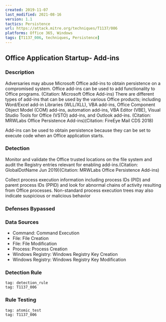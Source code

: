 ```yaml
---
created: 2019-11-07
last_modified: 2021-08-16
version: 1.1
tactics: Persistence
url: https://attack.mitre.org/techniques/T1137/006
platforms: Office 365, Windows
tags: [T1137_006, techniques, Persistence]
---
```


## Office Application Startup- Add-ins

### Description

Adversaries may abuse Microsoft Office add-ins to obtain persistence on a compromised system. Office add-ins can be used to add functionality to Office programs. (Citation: Microsoft Office Add-ins) There are different types of add-ins that can be used by the various Office products; including Word/Excel add-in Libraries (WLL/XLL), VBA add-ins, Office Component Object Model (COM) add-ins, automation add-ins, VBA Editor (VBE), Visual Studio Tools for Office (VSTO) add-ins, and Outlook add-ins. (Citation: MRWLabs Office Persistence Add-ins)(Citation: FireEye Mail CDS 2018)

Add-ins can be used to obtain persistence because they can be set to execute code when an Office application starts. 

### Detection

Monitor and validate the Office trusted locations on the file system and audit the Registry entries relevant for enabling add-ins.(Citation: GlobalDotName Jun 2019)(Citation: MRWLabs Office Persistence Add-ins)

Collect process execution information including process IDs (PID) and parent process IDs (PPID) and look for abnormal chains of activity resulting from Office processes. Non-standard process execution trees may also indicate suspicious or malicious behavior

### Defenses Bypassed



### Data Sources

  - Command: Command Execution
  -  File: File Creation
  -  File: File Modification
  -  Process: Process Creation
  -  Windows Registry: Windows Registry Key Creation
  -  Windows Registry: Windows Registry Key Modification
### Detection Rule

```query
tag: detection_rule
tag: T1137_006
```

### Rule Testing

```query
tag: atomic_test
tag: T1137_006
```
